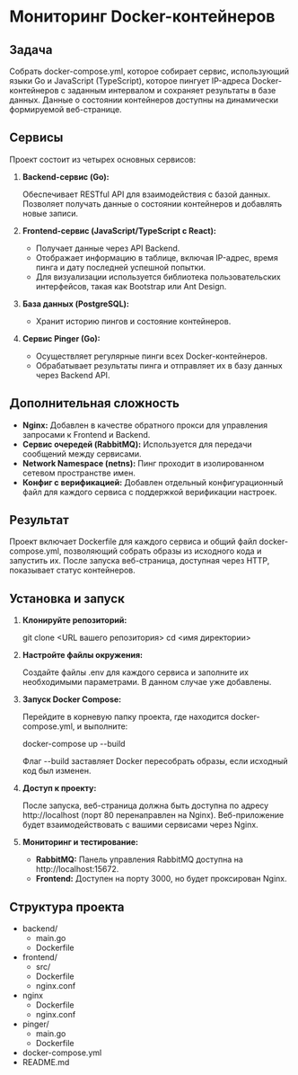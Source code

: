 # Мониторинг Docker-контейнеров

## Задача

Собрать docker-compose.yml, которое собирает сервис, использующий языки Go и JavaScript (TypeScript), которое пингует IP-адреса Docker-контейнеров с заданным интервалом и сохраняет результаты в базе данных. Данные о состоянии контейнеров доступны на динамически формируемой веб-странице.

## Сервисы

Проект состоит из четырех основных сервисов:

1. **Backend-сервис (Go):**

   Обеспечивает RESTful API для взаимодействия с базой данных. Позволяет получать данные о состоянии контейнеров и добавлять новые записи. 

2. **Frontend-сервис (JavaScript/TypeScript с React):**

   - Получает данные через API Backend.
   - Отображает информацию в таблице, включая IP-адрес, время пинга и дату последней успешной попытки.
   - Для визуализации используется библиотека пользовательских интерфейсов, такая как Bootstrap или Ant Design.

3. **База данных (PostgreSQL):**

   - Хранит историю пингов и состояние контейнеров.

4. **Сервис Pinger (Go):**

   - Осуществляет регулярные пинги всех Docker-контейнеров.
   - Обрабатывает результаты пинга и отправляет их в базу данных через Backend API.

## Дополнительная сложность

- **Nginx:** Добавлен в качестве обратного прокси для управления запросами к Frontend и Backend.
- **Сервис очередей (RabbitMQ):** Используется для передачи сообщений между сервисами.
- **Network Namespace (netns):** Пинг проходит в изолированном сетевом пространстве имен.
- **Конфиг с верификацией:** Добавлен отдельный конфигурационный файл для каждого сервиса с поддержкой верификации настроек.

## Результат

Проект включает Dockerfile для каждого сервиса и общий файл docker-compose.yml, позволяющий собрать образы из исходного кода и запустить их. После запуска веб-страница, доступная через HTTP, показывает статус контейнеров.

## Установка и запуск

1. **Клонируйте репозиторий:**

   
   git clone <URL вашего репозитория>
   cd <имя директории>
   

2. **Настройте файлы окружения:**

   Создайте файлы .env для каждого сервиса и заполните их необходимыми параметрами.
   В данном случае уже добавлены.

3. **Запуск Docker Compose:**

   Перейдите в корневую папку проекта, где находится docker-compose.yml, и выполните:

   
   docker-compose up --build
   

   Флаг --build заставляет Docker пересобрать образы, если исходный код был изменен.

4. **Доступ к проекту:**

   После запуска, веб-страница должна быть доступна по адресу http://localhost (порт 80 перенаправлен на Nginx). Веб-приложение будет взаимодействовать с вашими сервисами через Nginx.

5. **Мониторинг и тестирование:**

   - **RabbitMQ:** Панель управления RabbitMQ доступна на http://localhost:15672.
   - **Frontend:** Доступен на порту 3000, но будет проксирован Nginx.

## Структура проекта

- backend/
  - main.go
  - Dockerfile
- frontend/
  - src/
  - Dockerfile
  - nginx.conf
- nginx
  - Dockerfile
  - nginx.conf
- pinger/
  - main.go
  - Dockerfile
- docker-compose.yml
- README.md

